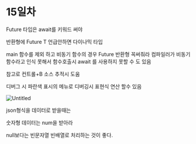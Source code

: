 # 15일차

Future <T> 타입은 await를 키워드 써야 

반환형에 Future <T> T 언급안하면 다이나믹 타입

main 함수를 제외 하고 비동기 함수의 경우  Future<T> 반환형 꼭써줘라 컴파일러가 비동기함수라고 인식 못해서 함수호출시 await 를 사용하지 못할 수 도 있음

참고로 컨트롤+B 소스 추적시 도움  

디버그 시 파란색 표시의 메뉴로 디버깅시 표현식 연산 할수 있음 

![Untitled](https://github.com/happysong3914/TIL/assets/130008915/6c8f2ed0-8174-4180-8415-f5603f5cecc0)


json형식을 데이터로 받을때는

숫자형 데이터는 num을 받아라

null보다는 빈문자열 빈배열로 처리하는 것이 좋다.
